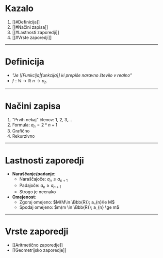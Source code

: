 # Kazalo
1. [[#Definicija]]
2. [[#Načini zapisa]]
3. [[#Lastnosti zaporedji]]
4. [[#Vrste zaporedji]]
----
# Definicija
- *"Je [[Funkcija|funkcija]] ki prepiše naravno število v realno"*
- $f: \mathbb{N} \rightarrow \mathbb{R}$
        $n \rightarrow a_n$
---
# Načini zapisa
1. "Prvih nekaj" členov: 1, 2, 3,...
2. Formula: $a_{n}=2*n+1$
3. Grafično
4. Rekurzivno
---
# Lastnosti zaporedji
- **Naraščanje/padanje**:
	- Naraščajoče: $a_{n}\le a_{n+1}$
	- Padajoče: $a_{n}\ge a_{n+1}$
	- Strogo je neenako
- **Omejenost**:
	- Zgoraj omejeno: $M(M\in \Bbb{R}); a_{n}\le M$
	- Spodaj omejeno: $m(m \in \Bbb{R}); a_{n} \ge m$
---
# Vrste zaporedji
- [[Aritmetično zaporedje]]
- [[Geometrijsko zaporedje]]